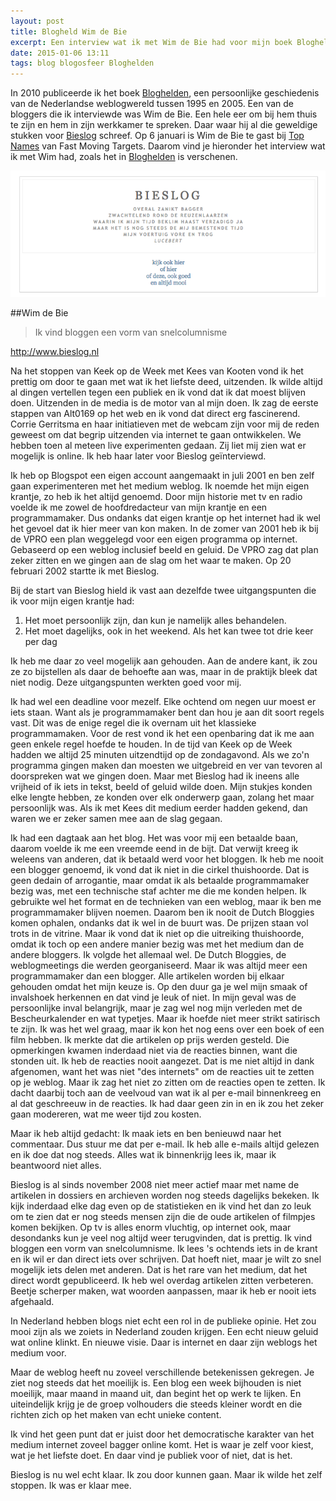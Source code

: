 ```yaml
---
layout: post
title: Blogheld Wim de Bie
excerpt: Een interview wat ik met Wim de Bie had voor mijn boek Bloghelden
date: 2015-01-06 13:11
tags: blog blogosfeer Bloghelden
---
```


In 2010 publiceerde ik het boek [Bloghelden](https://www.managementboek.nl/boek/9789022996997/bloghelden-frank-meeuwsen), een persoonlijke geschiedenis van de Nederlandse weblogwereld tussen 1995 en 2005. Een van de bloggers die ik interviewde was Wim de Bie. Een hele eer om bij hem thuis te zijn en hem in zijn werkkamer te spreken. Daar waar hij al die geweldige stukken voor [Bieslog](http://www.bieslog.nl) schreef. Op 6 januari is Wim de Bie te gast bij [Top Names](http://fastmovingtargets.nl/2015/01/05/wim-de-bie-en-peter-olsthoorn-6-januari-top-names/) van Fast Moving Targets. Daarom vind je hieronder het interview wat ik met Wim had, zoals het in [Bloghelden](https://www.managementboek.nl/boek/9789022996997/bloghelden-frank-meeuwsen) is verschenen.

![Bieslog header](/images/Screen-Shot-2015-01-06-14-08-43.png)

##Wim de Bie

> Ik vind bloggen een vorm van snelcolumnisme

http://www.bieslog.nl

Na het stoppen van Keek op de Week met Kees van Kooten vond ik het prettig om door te gaan met wat ik het liefste deed, uitzenden. Ik wilde altijd al dingen vertellen tegen een publiek en ik vond dat ik dat moest blijven doen. Uitzenden in de media is de motor van al mijn doen. Ik zag de eerste stappen van Alt0169 op het web en ik vond dat direct erg fascinerend. Corrie Gerritsma en haar initiatieven met de webcam zijn voor mij de reden geweest om dat begrip uitzenden via internet te gaan ontwikkelen. We hebben toen al meteen live experimenten gedaan. Zij liet mij zien wat er mogelijk is online. Ik heb haar later voor Bieslog geïnterviewd.

Ik heb op Blogspot een eigen account aangemaakt in juli 2001 en ben zelf gaan experimenteren met het medium weblog. Ik noemde het mijn eigen krantje, zo heb ik het altijd genoemd. Door mijn historie met tv en radio voelde ik me zowel de hoofdredacteur van mijn krantje en een programmamaker. Dus ondanks dat eigen krantje op het internet had ik wel het gevoel dat ik hier meer van kon maken. In de zomer van 2001 heb ik bij de VPRO een plan weggelegd voor een eigen programma op internet. Gebaseerd op een weblog inclusief beeld en geluid. De VPRO zag dat plan zeker zitten en we gingen aan de slag om het waar te maken. Op 20 februari 2002 startte ik met Bieslog.

Bij de start van Bieslog hield ik vast aan dezelfde twee uitgangspunten die ik voor mijn eigen krantje had:

1. 	Het moet persoonlijk zijn, dan kun je namelijk alles behandelen.
2. 	Het moet dagelijks, ook in het weekend. Als het kan twee tot drie keer per dag

Ik heb me daar zo veel mogelijk aan gehouden. Aan de andere kant, ik zou ze zo bijstellen als daar de behoefte aan was, maar in de praktijk bleek dat niet nodig. Deze uitgangspunten werkten goed voor mij.

Ik had wel een deadline voor mezelf. Elke ochtend om negen uur moest er iets staan. Want als je programmamaker bent dan hou je aan dit soort regels vast.  Dit was de enige regel die ik overnam uit het klassieke programmamaken. Voor de rest vond ik het een openbaring dat ik me aan geen enkele regel hoefde te houden. In de tijd van Keek op de Week hadden we altijd 25 minuten uitzendtijd op de zondagavond. Als we zo'n programma gingen maken dan moesten we uitgebreid en ver van tevoren al doorspreken wat we gingen doen. Maar met Bieslog had ik ineens alle vrijheid of ik iets in tekst, beeld of geluid wilde doen. Mijn stukjes konden elke lengte hebben, ze konden over elk onderwerp gaan, zolang het maar persoonlijk was. Als ik met Kees dit medium eerder hadden gekend, dan waren we er zeker samen mee aan de slag gegaan.

Ik had een dagtaak aan het blog. Het was voor mij een betaalde baan, daarom voelde ik me een vreemde eend in de bijt. Dat verwijt kreeg ik weleens van anderen, dat ik betaald werd voor het bloggen. Ik heb me nooit een blogger genoemd, ik vond dat ik niet in die cirkel thuishoorde. Dat is geen dedain of arrogantie, maar omdat ik als betaalde programmamaker bezig was, met een technische staf achter me die me konden helpen. Ik gebruikte wel het format en de technieken van een weblog, maar ik ben me programmamaker blijven noemen. Daarom ben ik nooit de Dutch Bloggies komen ophalen, ondanks dat ik wel in de buurt was. De prijzen staan vol trots in de vitrine. Maar ik vond dat ik niet op die uitreiking thuishoorde, omdat ik toch op een andere manier bezig was met het medium dan de andere bloggers. Ik volgde het allemaal wel. De Dutch Bloggies, de weblogmeetings die werden georganiseerd. Maar ik was altijd meer een programmamaker dan een blogger.
Alle artikelen worden bij elkaar gehouden omdat het mijn keuze is. Op den duur ga je wel mijn smaak of invalshoek herkennen en dat vind je leuk of niet. In mijn geval was de persoonlijke inval belangrijk, maar je zag wel nog mijn verleden met de Bescheurkalender en wat typetjes. Maar ik hoefde niet meer strikt satirisch te zijn. Ik was het wel graag, maar ik kon het nog eens over een boek of een film hebben. Ik merkte dat die artikelen op prijs werden gesteld. Die opmerkingen kwamen inderdaad niet via de reacties binnen, want die stonden uit. Ik heb de reacties nooit aangezet. Dat is me niet altijd in dank afgenomen, want het was niet "des internets" om de reacties uit te zetten op je weblog. Maar ik zag het niet zo zitten om de reacties open te zetten. Ik dacht daarbij toch aan de veelvoud van wat ik al per e-mail binnenkreeg en al dat geschreeuw in de reacties. Ik had daar geen zin in en ik zou het zeker gaan modereren, wat me weer tijd zou kosten.

Maar ik heb altijd gedacht: Ik maak iets en ben benieuwd naar het commentaar. Dus stuur me dat per e-mail. Ik heb alle e-mails altijd gelezen en ik doe dat nog steeds. Alles wat ik binnenkrijg lees ik, maar ik beantwoord niet alles.

Bieslog is al sinds november 2008 niet meer actief maar met name de artikelen in dossiers en archieven worden nog steeds dagelijks bekeken. Ik kijk inderdaad elke dag even op de statistieken en ik vind het dan zo leuk om te zien dat er nog steeds mensen zijn die de oude artikelen of filmpjes komen bekijken. Op tv is alles enorm vluchtig, op internet ook, maar desondanks kun je veel nog altijd weer terugvinden, dat is prettig.
Ik vind bloggen een vorm van snelcolumnisme. Ik lees 's ochtends iets in de krant en ik wil er dan direct iets over schrijven. Dat hoeft niet, maar je wilt zo snel mogelijk iets delen met anderen. Dat is het rare van het medium, dat het direct wordt gepubliceerd. Ik heb wel overdag artikelen zitten verbeteren. Beetje scherper maken, wat woorden aanpassen, maar ik heb er nooit iets afgehaald.

In Nederland hebben blogs niet echt een rol in de publieke opinie. Het zou mooi zijn als we zoiets in Nederland zouden krijgen. Een echt nieuw geluid wat online klinkt. En nieuwe visie. Daar is internet en daar zijn weblogs het medium voor.

Maar de weblog heeft nu zoveel verschillende betekenissen gekregen. Je ziet nog steeds dat het moeilijk is. Een blog een week bijhouden is niet moeilijk, maar maand in maand uit, dan begint het op werk te lijken. En uiteindelijk krijg je de groep volhouders die steeds kleiner wordt en die richten zich op het maken van echt unieke content.

Ik vind het geen punt dat er juist door het democratische karakter van het medium internet zoveel bagger online komt. Het is waar je zelf voor kiest, wat je het liefste doet. En daar vind je publiek voor of niet, dat is het.

Bieslog is nu wel echt klaar. Ik zou door kunnen gaan. Maar ik wilde het zelf stoppen. Ik was er klaar mee.
